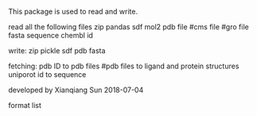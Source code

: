 This package is used to read and write.

read all the following files
zip
pandas
sdf
mol2
pdb file
#cms file
#gro file
fasta sequence
chembl id

write:
zip
pickle
sdf
pdb
fasta


fetching:
pdb ID to pdb files
#pdb files to ligand and protein structures
uniporot id to sequence


developed by Xianqiang Sun
2018-07-04

format list

